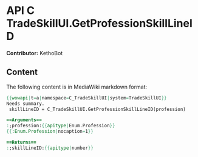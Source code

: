 # API C TradeSkillUI.GetProfessionSkillLineID

**Contributor:** KethoBot

## Content

The following content is in MediaWiki markdown format:

```mediawiki
{{wowapi|t=a|namespace=C_TradeSkillUI|system=TradeSkillUI}}
Needs summary.
 skillLineID = C_TradeSkillUI.GetProfessionSkillLineID(profession)

==Arguments==
:;profession:{{apitype|Enum.Profession}}
{{:Enum.Profession|nocaption=1}}

==Returns==
:;skillLineID:{{apitype|number}}
```